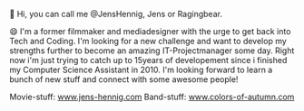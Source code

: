 👋 Hi, you can call me @JensHennig, Jens or Ragingbear.

😄 I'm a former filmmaker and mediadesigner with the urge to get back into Tech and Coding.
I'm looking for a new challenge and want to develop my strengths further to become an amazing IT-Projectmanager some day.
Right now i'm just trying to catch up to 15years of developement since i finished my Computer Science Assistant in 2010.
I'm looking forward to learn a bunch of new stuff and connect with some awesome people!

Movie-stuff: www.jens-hennig.com
Band-stuff: www.colors-of-autumn.com
